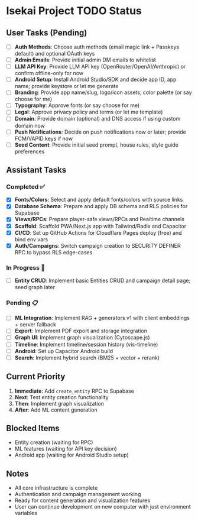 # Isekai Project TODO Status

## User Tasks (Pending)
- [ ] **Auth Methods**: Choose auth methods (email magic link + Passkeys default) and optional OAuth keys
- [ ] **Admin Emails**: Provide initial admin DM emails to whitelist
- [ ] **LLM API Key**: Provide LLM API key (OpenRouter/OpenAI/Anthropic) or confirm offline-only for now
- [ ] **Android Setup**: Install Android Studio/SDK and decide app ID, app name; provide keystore or let me generate
- [ ] **Branding**: Provide app name/slug, logo/icon assets, color palette (or say choose for me)
- [ ] **Typography**: Approve fonts (or say choose for me)
- [ ] **Legal**: Approve privacy policy and terms (or let me template)
- [ ] **Domain**: Provide domain (optional) and DNS access if using custom domain now
- [ ] **Push Notifications**: Decide on push notifications now or later; provide FCM/VAPID keys if now
- [ ] **Seed Content**: Provide initial seed prompt, house rules, style guide preferences

## Assistant Tasks

### Completed ✅
- [x] **Fonts/Colors**: Select and apply default fonts/colors with source links
- [x] **Database Schema**: Prepare and apply DB schema and RLS policies for Supabase
- [x] **Views/RPCs**: Prepare player-safe views/RPCs and Realtime channels
- [x] **Scaffold**: Scaffold PWA/Next.js app with Tailwind/Radix and Capacitor
- [x] **CI/CD**: Set up GitHub Actions for Cloudflare Pages deploy (free) and bind env vars
- [x] **Auth/Campaigns**: Switch campaign creation to SECURITY DEFINER RPC to bypass RLS edge-cases

### In Progress 🔄
- [ ] **Entity CRUD**: Implement basic Entities CRUD and campaign detail page; seed graph later

### Pending 📋
- [ ] **ML Integration**: Implement RAG + generators v1 with client embeddings + server fallback
- [ ] **Export**: Implement PDF export and storage integration
- [ ] **Graph UI**: Implement graph visualization (Cytoscape.js)
- [ ] **Timeline**: Implement timeline/session history (vis-timeline)
- [ ] **Android**: Set up Capacitor Android build
- [ ] **Search**: Implement hybrid search (BM25 + vector + rerank)

## Current Priority
1. **Immediate**: Add `create_entity` RPC to Supabase
2. **Next**: Test entity creation functionality
3. **Then**: Implement graph visualization
4. **After**: Add ML content generation

## Blocked Items
- Entity creation (waiting for RPC)
- ML features (waiting for API key decision)
- Android app (waiting for Android Studio setup)

## Notes
- All core infrastructure is complete
- Authentication and campaign management working
- Ready for content generation and visualization features
- User can continue development on new computer with just environment variables
